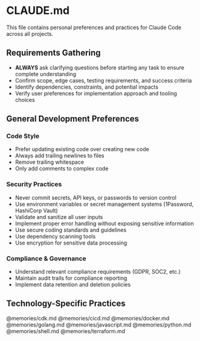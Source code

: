 # CLAUDE.md

This file contains personal preferences and practices for Claude Code across all projects.

## Requirements Gathering
- **ALWAYS** ask clarifying questions before starting any task to ensure complete understanding
- Confirm scope, edge cases, testing requirements, and success criteria
- Identify dependencies, constraints, and potential impacts
- Verify user preferences for implementation approach and tooling choices

## General Development Preferences

### Code Style
- Prefer updating existing code over creating new code
- Always add trailing newlines to files
- Remove trailing whitespace
- Only add comments to complex code

### Security Practices
- Never commit secrets, API keys, or passwords to version control
- Use environment variables or secret management systems (1Password, HashiCorp Vault)
- Validate and sanitize all user inputs
- Implement proper error handling without exposing sensitive information
- Use secure coding standards and guidelines
- Use dependency scanning tools
- Use encryption for sensitive data processing

### Compliance & Governance
- Understand relevant compliance requirements (GDPR, SOC2, etc.)
- Maintain audit trails for compliance reporting
- Implement data retention and deletion policies

## Technology-Specific Practices

@memories/cdk.md
@memories/cicd.md
@memories/docker.md
@memories/golang.md
@memories/javascript.md
@memories/python.md
@memories/shell.md
@memories/terraform.md
